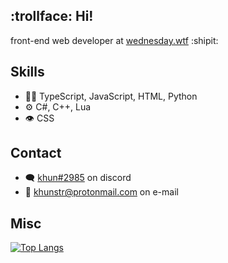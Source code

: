 ## :trollface: Hi!
front-end web developer at [wednesday.wtf](https://wednesday.wtf) :shipit:

## Skills
- 👨‍💻 TypeScript, JavaScript, HTML, Python
- ⚙️ C#, C++, Lua
- 👁️ CSS

## Contact
- 🗨️ [khun#2985](khun#2985) on discord
- :email: [khunstr@protonmail.com](mailto:khunstr@protonmail.com) on e-mail

## Misc
[![Top Langs](https://github-readme-stats.vercel.app/api/top-langs/?username=glowesp&theme=transparent)](https://github.com/anuraghazra/github-readme-stats)

